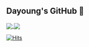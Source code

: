 ## Dayoung's GitHub 👋
<a href = "https://github.com/arittung/github-readme-stats">
  <img align ="center" src = "https://github-readme-stats.vercel.app/api?username=arittung&count_private=true&theme=buefy&show_icons=true&hide=prs"/>
</a>
<a href = "https://github.com/arittung/github-readme-stats">
   <img align = "center" src ="https://github-readme-stats.vercel.app/api/top-langs/?username=arittung&layout=compact"/>
</a>
<br>

[![Hits](https://hits.seeyoufarm.com/api/count/incr/badge.svg?url=https%3A%2F%2Fgithub.com%2Farittung&count_bg=%23EA2C62&title_bg=%23000000&icon=&icon_color=%23E7E7E7&title=hits&edge_flat=false)](https://hits.seeyoufarm.com)

<!--
**arittung/arittung** is a ✨ _special_ ✨ repository because its `README.md` (this file) appears on your GitHub profile.

Here are some ideas to get you started:

- 🔭 I’m currently working on ...
- 🌱 I’m currently learning ...
- 👯 I’m looking to collaborate on ...
- 🤔 I’m looking for help with ...
- 💬 Ask me about ...
- 📫 How to reach me: ...
- 😄 Pronouns: ...
- ⚡ Fun fact: ...
-->


